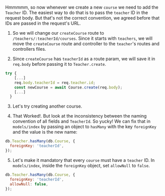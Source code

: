 Hmmmmm, so now whenever we create a new `course` we need to add the `Teacher` ID. The easiest way to do that is to pass the `teacher` ID in the request body. But that's not the correct convention, we agreed before that IDs are passed in the request's URL.

1. So we will change our `createCourse` route to `/teachers/:teacherId/courses`. Since it starts with `teachers`, we will move the `createCourse` route and controller to the `teacher`'s routes and controllers files.

2. Since `createCourse` has `teacherId` as a route param, we will save it in `req.body` before passing it to `Teacher.create`.

```js
try {
    [...]
    req.body.teacherId = req.teacher.id;
    const newCourse = await Course.create(req.body);
    [...]
  }
```

3. Let's try creating another course.

4. That Worked!. But look at the inconsistency between the naming convention of all fields and `TeacherId`. So yucky! We can fix that in `models/index` by passing an object to `hasMany` with the key `foreignKey` and the value is the new name:

```js
db.Teacher.hasMany(db.Course, {
  foreignKey: 'teacherId',
});
```

5. Let's make it mandatory that every `course` must have a `teacher` ID. In `models/index`, inside the `foreignKey` object, set `allowNull` to `false`.

```js
db.Teacher.hasMany(db.Course, {
  foreignKey: 'teacherId',
  allowNull: false,
});
```
